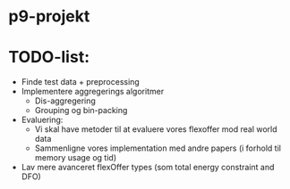 # p9-projekt
# TODO-list:
- Finde test data + preprocessing
- Implementere aggregerings algoritmer
    - Dis-aggregering
    - Grouping og bin-packing
- Evaluering:
    - Vi skal have metoder til at evaluere vores flexoffer mod real world data
    - Sammenligne vores implementation med andre papers (i forhold til memory usage og tid)
- Lav mere avanceret flexOffer types (som total energy constraint and DFO)